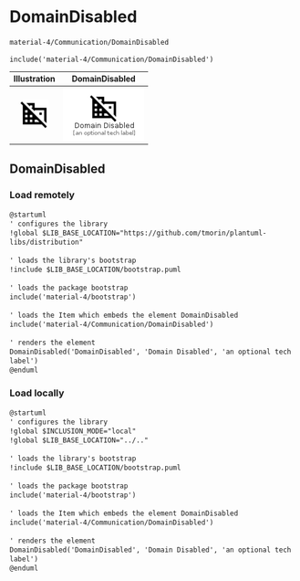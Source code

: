 # DomainDisabled


```text
material-4/Communication/DomainDisabled
```

```text
include('material-4/Communication/DomainDisabled')
```



| Illustration | DomainDisabled |
| :---: | :---: |
| ![illustration for Illustration](../../material-4/Communication/DomainDisabled.png) | ![illustration for DomainDisabled](../../material-4/Communication/DomainDisabled.Local.png) |




## DomainDisabled

### Load remotely
```plantuml
@startuml
' configures the library
!global $LIB_BASE_LOCATION="https://github.com/tmorin/plantuml-libs/distribution"

' loads the library's bootstrap
!include $LIB_BASE_LOCATION/bootstrap.puml

' loads the package bootstrap
include('material-4/bootstrap')

' loads the Item which embeds the element DomainDisabled
include('material-4/Communication/DomainDisabled')

' renders the element
DomainDisabled('DomainDisabled', 'Domain Disabled', 'an optional tech label')
@enduml
```

### Load locally
```plantuml
@startuml
' configures the library
!global $INCLUSION_MODE="local"
!global $LIB_BASE_LOCATION="../.."

' loads the library's bootstrap
!include $LIB_BASE_LOCATION/bootstrap.puml

' loads the package bootstrap
include('material-4/bootstrap')

' loads the Item which embeds the element DomainDisabled
include('material-4/Communication/DomainDisabled')

' renders the element
DomainDisabled('DomainDisabled', 'Domain Disabled', 'an optional tech label')
@enduml
```

